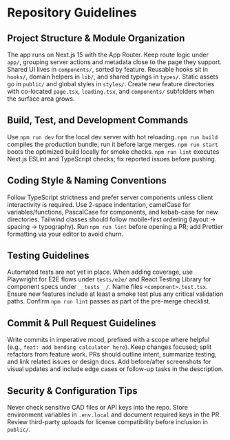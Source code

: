 # Repository Guidelines

## Project Structure & Module Organization
The app runs on Next.js 15 with the App Router. Keep route logic under `app/`, grouping server actions and metadata close to the page they support. Shared UI lives in `components/`, sorted by feature. Reusable hooks sit in `hooks/`, domain helpers in `lib/`, and shared typings in `types/`. Static assets go in `public/` and global styles in `styles/`. Create new feature directories with co-located `page.tsx`, `loading.tsx`, and `components/` subfolders when the surface area grows.

## Build, Test, and Development Commands
Use `npm run dev` for the local dev server with hot reloading. `npm run build` compiles the production bundle; run it before large merges. `npm run start` boots the optimized build locally for smoke checks. `npm run lint` executes Next.js ESLint and TypeScript checks; fix reported issues before pushing.

## Coding Style & Naming Conventions
Follow TypeScript strictness and prefer server components unless client interactivity is required. Use 2-space indentation, camelCase for variables/functions, PascalCase for components, and kebab-case for new directories. Tailwind classes should follow mobile-first ordering (layout → spacing → typography). Run `npm run lint` before opening a PR; add Prettier formatting via your editor to avoid churn.

## Testing Guidelines
Automated tests are not yet in place. When adding coverage, use Playwright for E2E flows under `tests/e2e/` and React Testing Library for component specs under `__tests__/`. Name files `<component>.test.tsx`. Ensure new features include at least a smoke test plus any critical validation paths. Confirm `npm run lint` passes as part of the pre-merge checklist.

## Commit & Pull Request Guidelines
Write commits in imperative mood, prefixed with a scope where helpful (e.g., `feat: add bending calculator hero`). Keep changes focused; split refactors from feature work. PRs should outline intent, summarize testing, and link related issues or design docs. Add before/after screenshots for visual updates and include edge cases or follow-up tasks in the description.

## Security & Configuration Tips
Never check sensitive CAD files or API keys into the repo. Store environment variables in `.env.local` and document required keys in the PR. Review third-party uploads for license compatibility before inclusion in `public/`.
